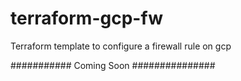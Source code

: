 # terraform-gcp-fw
Terraform template to configure a firewall rule on gcp

########### Coming Soon ###############
